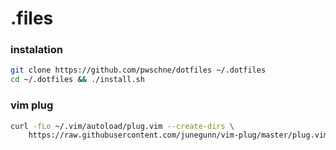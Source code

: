 # .files

### instalation
```sh
git clone https://github.com/pwschne/dotfiles ~/.dotfiles
cd ~/.dotfiles && ./install.sh
```

### vim plug

```sh
curl -fLo ~/.vim/autoload/plug.vim --create-dirs \
    https://raw.githubusercontent.com/junegunn/vim-plug/master/plug.vim
```

